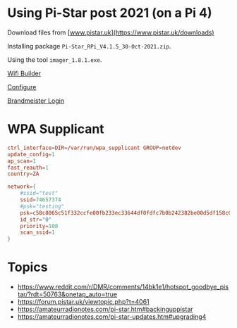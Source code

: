 # Using Pi-Star post 2021 (on a Pi 4)

Download files from [www.pistar.uk](https://www.pistar.uk/downloads)

Installing package `Pi-Star_RPi_V4.1.5_30-Oct-2021.zip`.

Using the tool `imager_1.8.1.exe`.

[Wifi Builder](https://www.pistar.uk/wifi_builder.php)

[Configure](http://pi-star.local/admin/configure.php)

[Brandmeister Login](https://brandmeister.network/?page=login)

# WPA Supplicant

```conf
ctrl_interface=DIR=/var/run/wpa_supplicant GROUP=netdev
update_config=1
ap_scan=1
fast_reauth=1
country=ZA

network={
	#ssid="test"
	ssid=74657374
	#psk="testing"
	psk=c58c8065c51f332ccfe00fb233ec33644df0fdfc7b0b242382be00d5df158c05
	id_str="0"
	priority=100
	scan_ssid=1
}
```




# Topics
- https://www.reddit.com/r/DMR/comments/14bk1e1/hotspot_goodbye_pistar/?rdt=50763&onetap_auto=true
- https://forum.pistar.uk/viewtopic.php?t=4061
- https://amateurradionotes.com/pi-star.htm#backinguppistar
- https://amateurradionotes.com/pi-star-updates.htm#upgrading4










